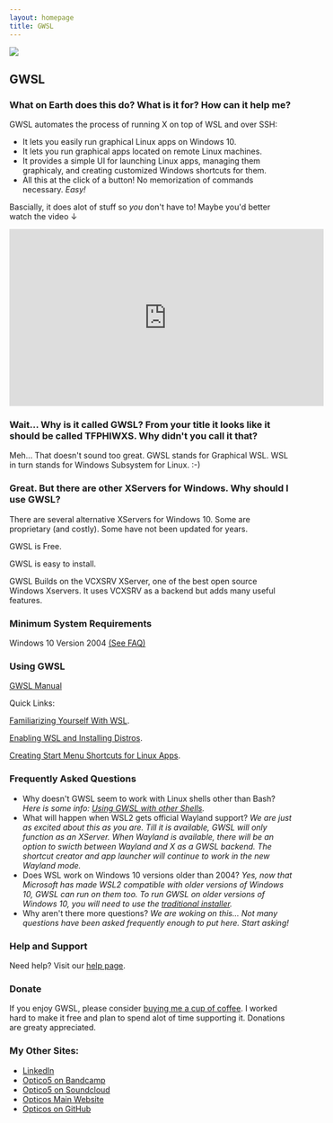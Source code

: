```yaml
---
layout: homepage
title: GWSL
---
```



<img src="https://opticos.github.io/gwsl/tutorials/banner.png">

## GWSL

### What on Earth does this do? What is it for? How can it help me?

GWSL automates the process of running X on top of WSL and over SSH:
*  It lets you easily run graphical Linux apps on Windows 10.
*  It lets you run graphical apps located on remote Linux machines.
*  It provides a simple UI for launching Linux apps, managing them graphicaly, and creating customized Windows shortcuts for them.
*  All this at the click of a button! No memorization of commands necessary. *Easy!*

Bascially, it does alot of stuff so *you* don't have to! Maybe you'd better watch the video ↓

<iframe width="560" height="315" src="https://www.youtube.com/embed/VEbnVK70A0M" frameborder="0" allow="accelerometer; autoplay; encrypted-media; gyroscope; picture-in-picture" allowfullscreen></iframe>

### Wait... Why is it called GWSL? From your title it looks like it should be called TFPHIWXS. Why didn't you call it that?

Meh... That doesn't sound too great. GWSL stands for Graphical WSL. WSL in turn stands for Windows Subsystem for Linux. :-)

### Great. But there are other XServers for Windows. Why should I use GWSL?

There are several alternative XServers for Windows 10. Some are proprietary (and costly). Some have not been updated for years. 

GWSL is Free.

GWSL is easy to install.

GWSL Builds on the VCXSRV XServer, one of the best open source Windows Xservers. It uses VCXSRV as a backend but adds many useful features. 

### Minimum System Requirements

Windows 10 Version 2004 [(See FAQ)](#frequently-asked-questions)



### Using GWSL

[GWSL Manual](./tutorials/manual.html)

Quick Links:

[Familiarizing Yourself With WSL](https://docs.microsoft.com/en-us/windows/wsl/about).

[Enabling WSL and Installing Distros](https://docs.microsoft.com/en-us/windows/wsl/install-win10).

[Creating Start Menu Shortcuts for Linux Apps](./tutorials/manual.html#using-the-gwsl-shortcut-creator).

<!--
TODO: [Prepare a Distro for X (Graphics Compatibility)](https://guides.github.com/features/mastering-markdown/).
TODO: [Enable Dbus (To Run Gnome Apps)](https://guides.github.com/features/mastering-markdown/).


#### More

Digging Deeper

TODO: [Frequently Asked Questions](./tutorials/shortcut.html).

[Creating a Linux App Shortcut on Windows](./tutorials/shortcut.html).

[Changing DPI Options](./tutorials/dpi.html).

TODO: [Changing the GTK Theme](https://guides.github.com/features/mastering-markdown/).

TODO: [Using the Integrated Linux App Launcher](https://guides.github.com/features/mastering-markdown/).

TODO: [Using Remote Linux Apps With X](https://guides.github.com/features/mastering-markdown/).

TODO: [Creating Windows Shortcuts for Remote Linux *Apps* With X](https://guides.github.com/features/mastering-markdown/).

TODO: [Creating Windows Shortcuts *ENTIRE* Remote Linux *Machines* With X](https://guides.github.com/features/mastering-markdown/).

Miscellaneous

[Installing a Graphical Linux Package Manager](./tutorials/package-managers.html).

-->

### Frequently Asked Questions ###
*  Why doesn't GWSL seem to work with Linux shells other than Bash? *Here is some info: [Using GWSL with other Shells](./tutorials/manual.html#using-gwsl-with-other-shells).*
*  What will happen when WSL2 gets official Wayland support? *We are just as excited about this as you are. Till it is available, GWSL will only function as an XServer. When Wayland is available, there will be an option to swicth between Wayland and X as a GWSL backend. The shortcut creator and app launcher will continue to work in the new Wayland mode.*
*  Does WSL work on Windows 10 versions older than 2004? *Yes, now that Microsoft has made WSL2 compatible with older versions of Windows 10, GWSL can run on them too. To run GWSL on older versions of Windows 10, you will need to use the [traditional installer](./tutorials/download.html).*
*  Why aren't there more questions? *We are woking on this... Not many questions have been asked frequently enough to put here. Start asking!*


### Help and Support

Need help? Visit our [help page](https://opticos.github.io/gwsl/help.html).

### Donate

If you enjoy GWSL, please consider [buying me a cup of coffee](https://sites.google.com/bartimee.com/opticos-studios/donate). I worked hard to make it free and plan to spend alot of time supporting it. Donations are greaty appreciated.

### My Other Sites:
*  [LinkedIn](www.linkedin.com/in/paul-elliot-foy)
*  [Optico5 on Bandcamp](https://opticos.bandcamp.com/)
*  [Optico5 on Soundcloud](https://soundcloud.com/opticos)
*  [Opticos Main Website](https://sites.google.com/bartimee.com/opticos-studios/home)
*  [Opticos on GitHub](https://github.com/Opticos)
